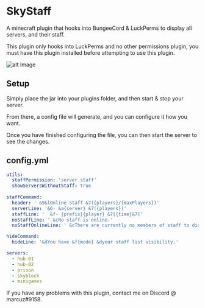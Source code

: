 # SkyStaff
A minecraft plugin that hooks into BungeeCord &amp; LuckPerms to display all servers, and their staff.

This plugin only hooks into LuckPerms and no other permissions plugin, you must have this plugin installed before attempting to use this plugin.

![alt Image](https://cdn.discordapp.com/attachments/892102571974619148/946077619831574589/Screenshot_1.png)

## Setup
Simply place the jar into your plugins folder, and then start & stop your server.

From there, a config file will generate, and you can configure it how you want.

Once you have finished configuring the file, you can then start the server to see the changes.

## config.yml

```yml
utils:
  staffPermission: 'server.staff'
  showServersWithoutStaff: true
  
staffCommand:
  header: ' &9&lOnline Staff &7({players}/{maxPlayers})'
  serverLine: '&6- &a{server} &7({players})'
  staffLine: '  &f- {prefix}{player} &7[{time}&7]'
  noStaffLine: ' &cNo staff is online.'
  noStaffOnlineLine: ' &cThere are currently no members of staff to display.'

hideCommand:
  hideLine: '&dYou have &f{mode} &dyour staff list visibility.'

servers:
  - hub-01
  - hub-02
  - prison
  - skyblock
  - minigames
```

If you have any problems with this plugin, contact me on Discord @ marcuz#9158.
